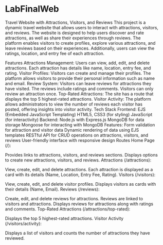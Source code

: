 # LabFinalWeb
Travel Website with Attractions, Visitors, and Reviews
This project is a dynamic travel website that allows users to interact with attractions, visitors, and reviews. The website is designed to help users discover and rate attractions, as well as share their experiences through reviews. The platform enables visitors to create profiles, explore various attractions, and leave reviews based on their experiences. Additionally, users can view the ratings, location, and entry fee of each attraction.

Features
Attractions Management: Users can view, add, edit, and delete attractions. Each attraction has details like name, location, entry fee, and rating.
Visitor Profiles: Visitors can create and manage their profiles. The platform allows visitors to provide their personal information such as name and email.
Review System: Visitors can leave reviews for attractions they have visited. The reviews include ratings and comments. Visitors can only review an attraction once.
Top-Rated Attractions: The site has a route that displays the top 5 highest-rated attractions.
Visitor Activity: The platform allows administrators to view the number of reviews each visitor has posted, offering insights into visitor activity.
Tech Stack
Frontend:
EJS (Embedded JavaScript Templating)
HTML5, CSS3 (for styling)
JavaScript (for interactivity)
Backend:
Node.js with Express.js
MongoDB for data storage
Mongoose for interacting with MongoDB
Features:
Form validation for attraction and visitor data
Dynamic rendering of data using EJS templates
RESTful API for CRUD operations on attractions, visitors, and reviews
User-friendly interface with responsive design
Routes
Home Page (/):

Provides links to attractions, visitors, and reviews sections.
Displays options to create new attractions, visitors, and reviews.
Attractions (/attractions):

View, create, edit, and delete attractions.
Each attraction is displayed as a card with its details (Name, Location, Entry Fee, Rating).
Visitors (/visitors):

View, create, edit, and delete visitor profiles.
Displays visitors as cards with their details (Name, Email).
Reviews (/reviews):

Create, edit, and delete reviews for attractions.
Reviews are linked to visitors and attractions.
Displays reviews for attractions along with ratings and comments.
Top-Rated Attractions (/attractions/top-rated):

Displays the top 5 highest-rated attractions.
Visitor Activity (/visitors/activity):

Displays a list of visitors and counts the number of attractions they have reviewed.
